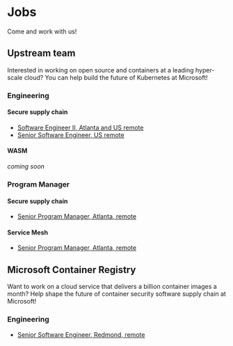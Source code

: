 # Jobs

Come and work with us!

## Upstream team

Interested in working on open source and containers at a leading hyper-scale cloud? You can help build the future of Kubernetes at Microsoft!  

### Engineering
#### Secure supply chain
- [Software Engineer II, Atlanta and US remote](https://careers.microsoft.com/us/en/job/1210002/Software-Engineer-II)
- [Senior Software Engineer, US remote](https://careers.microsoft.com/us/en/job/1309571/Senior-Software-Engineer)

#### WASM
_coming soon_

### Program Manager
#### Secure supply chain
- [Senior Program Manager, Atlanta, remote](https://careers.microsoft.com/us/en/job/1203784/Senior-Program-Manager-Azure-Core-Upstream)

#### Service Mesh
- [Senior Program Manager, Atlanta, remote](https://careers.microsoft.com/us/en/job/1307646/Senior-Product-Manager-Open-Service-Mesh)

## Microsoft Container Registry

Want to work on a cloud service that delivers a billion container images a month? Help shape the future of container security software supply chain at Microsoft!

### Engineering
- [Senior Software Engineer, Redmond, remote](https://careers.microsoft.com/us/en/job/1222527/Senior-Software-Engineer)
